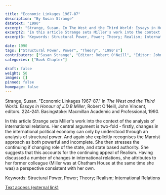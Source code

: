 ```yaml
---

title: "Economic Linkages 1967-87"
description: "By Susan Strange"
datetext: "1990"
excerpt: "Strange, Susan. In The West and the Third World: Essays in Honour of J.D.B. Miller. Robert O'Neill, John Vincent, editors. 224-241. Basingstoke: Macmillan Academic and Professional, 1990."
excerpt2: "In this article Strange sets Miller's work into the context of the analysis of international relations. Her central argument is two-fold - firstly, changes in the international political economy can only by understood through an analysis of structural power. And again she explicitly recognises the Marxist approach as both powerful and incomplete. She then stresses the continuing if changing role of the state, and state based authority. She suggests that this accounts for the continuing appeal of Realism. Having discussed a number of changes in international relations, she attributes to her former colleague (Miller was at Chatham House at the same time she was) a perspective consistent with her own."
excerpt3: "Keywords: Structural Power, Power; Theory; Realism; International Relations"

date: 1990
tags: ["Structural Power, Power", "Theory", "1990's"]
contributors: ["Susan Strange", "Editor: Robert O'Neill", "Editor: John Vincent"]
categories: ["Book Chapter"]

draft: false
weight: 50
images: []
pinned: false
homepage: false
---
```


Strange, Susan. "Economic Linkages 1967-87." In *The West and the Third World: Essays in Honour of J.D.B Miller*, Robert O'Neill, John Vincent, editors. 224-241. Basingstoke: Macmillan Academic and Professional, 1990.

In this article Strange sets Miller's work into the context of the analysis of international relations. Her central argument is two-fold - firstly, changes in the international political economy can only by understood through an analysis of structural power. And again she explicitly recognises the Marxist approach as both powerful and incomplete. She then stresses the continuing if changing role of the state, and state based authority. She suggests that this accounts for the continuing appeal of Realism. Having discussed a number of changes in international relations, she attributes to her former colleague (Miller was at Chatham House at the same time she was) a perspective consistent with her own.

Keywords: Structural Power, Power; Theory; Realism; International Relations

[Text access (external link)](https://www.worldcat.org/title/26262661)
